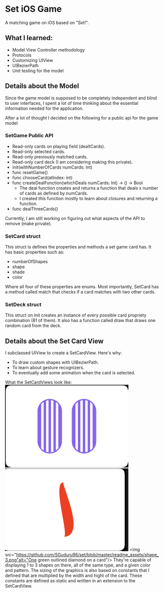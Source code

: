 
# Set iOS Game
A matching game on iOS based on "Set!".

## What I learned:
- Model View Controller methodology
- Protocols
- Customizing UIView
- UIBezierPath
- Unit testing for the model

## Details about the Model
Since the game model is supposed to be completely independent and blind to user interfaces, I spent a lot of time thinking about the essential information needed for the application.

After a lot of thought I decided on the following for a public api for the game model

### SetGame Public API
- Read-only cards on playing field (dealtCards).
- Read-only selected cards.
- Read-only previously matched cards.
- Read-only card deck (I am considering making this private).
- init(withNumberOfCards numCards: Int)
- func resetGame()
- func chooseCard(atIndex: int)
- func createDealFunction(whichDeals numCards: Int) -> () -> Bool
  - The deal function creates and returns a function that deals x number of cards as defined by numCards.
  - I created this function mostly to learn about closures and returning a function.
- func dealThreeCards()

Currently, I am still working on figuring out what aspects of the API to remove (make private).

### SetCard struct
This struct is defines the properties and methods a set game card has. 
It has basic properties such as:
- numberOfShapes
- shape
- shade
- color

Where all four of these properties are enums.
Most importantly, SetCard has a method called match that checks if a card matches with two other cards.

### SetDeck struct
This struct on init creates an instance of every possible card propriety combination (81 of them).
It also has a function called draw that draws one random card from the deck.

## Details about the Set Card View
I subclassed UIView to create a SetCardView.
Here's why:
- To draw custom shapes with UIBezierPath.
- To learn about gesture recognizers.
- To eventually add some animation when the card is selected.

What the SetCardViews look like:
<img src="https://github.com/SGuduru96/set/blob/master/readme_assets/shape_1.png" alt="Two purple striped ovals on a card"/>
<img src="https://github.com/SGuduru96/set/blob/master/readme_assets/shape_2.png" alt="One red squiggle on a card"/>
<img src="https://github.com/SGuduru96/set/blob/master/readme_assets/shape_3.png"alt="One green outlined diamond on a card"/>
They're capable of displaying 1 to 3 shapes on there, all of the same type, and a given color and pattern.
The sizing of the graphics is also based on constants that I defined that are multiplied by the width and hight of the card.
These constants are defined as static and written in an extension to the SetCardView.
